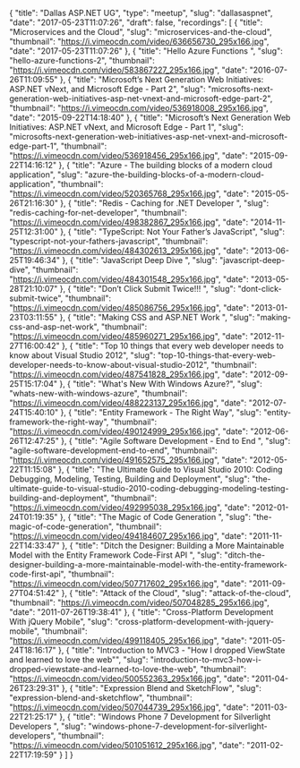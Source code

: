 {
  "title": "Dallas ASP.NET UG",
  "type": "meetup",
  "slug": "dallasaspnet",
  "date": "2017-05-23T11:07:26",
  "draft": false,
  "recordings": [
    {
      "title": "Microservices and the Cloud",
      "slug": "microservices-and-the-cloud",
      "thumbnail": "https://i.vimeocdn.com/video/636656730_295x166.jpg",
      "date": "2017-05-23T11:07:26"
    },
    {
      "title": "Hello Azure Functions ",
      "slug": "hello-azure-functions-2",
      "thumbnail": "https://i.vimeocdn.com/video/583867227_295x166.jpg",
      "date": "2016-07-26T11:09:55"
    },
    {
      "title": "Microsoft’s Next Generation Web Initiatives: ASP.NET vNext, and Microsoft Edge - Part 2",
      "slug": "microsofts-next-generation-web-initiatives-asp-net-vnext-and-microsoft-edge-part-2",
      "thumbnail": "https://i.vimeocdn.com/video/536918008_295x166.jpg",
      "date": "2015-09-22T14:18:40"
    },
    {
      "title": "Microsoft’s Next Generation Web Initiatives: ASP.NET vNext, and Microsoft Edge - Part 1",
      "slug": "microsofts-next-generation-web-initiatives-asp-net-vnext-and-microsoft-edge-part-1",
      "thumbnail": "https://i.vimeocdn.com/video/536918456_295x166.jpg",
      "date": "2015-09-22T14:16:12"
    },
    {
      "title": "Azure - The building blocks of a modern cloud application",
      "slug": "azure-the-building-blocks-of-a-modern-cloud-application",
      "thumbnail": "https://i.vimeocdn.com/video/520365768_295x166.jpg",
      "date": "2015-05-26T21:16:30"
    },
    {
      "title": "Redis - Caching for .NET Developer ",
      "slug": "redis-caching-for-net-developer",
      "thumbnail": "https://i.vimeocdn.com/video/498382867_295x166.jpg",
      "date": "2014-11-25T12:31:00"
    },
    {
      "title": "TypeScript: Not Your Father’s JavaScript",
      "slug": "typescript-not-your-fathers-javascript",
      "thumbnail": "https://i.vimeocdn.com/video/484302613_295x166.jpg",
      "date": "2013-06-25T19:46:34"
    },
    {
      "title": "JavaScript Deep Dive ",
      "slug": "javascript-deep-dive",
      "thumbnail": "https://i.vimeocdn.com/video/484301548_295x166.jpg",
      "date": "2013-05-28T21:10:07"
    },
    {
      "title": "Don’t Click Submit Twice!!! ",
      "slug": "dont-click-submit-twice",
      "thumbnail": "https://i.vimeocdn.com/video/485086756_295x166.jpg",
      "date": "2013-01-23T03:11:55"
    },
    {
      "title": "Making CSS and ASP.NET Work ",
      "slug": "making-css-and-asp-net-work",
      "thumbnail": "https://i.vimeocdn.com/video/485960271_295x166.jpg",
      "date": "2012-11-27T16:00:42"
    },
    {
      "title": "Top 10 things that every web developer needs to know about Visual Studio 2012",
      "slug": "top-10-things-that-every-web-developer-needs-to-know-about-visual-studio-2012",
      "thumbnail": "https://i.vimeocdn.com/video/487541828_295x166.jpg",
      "date": "2012-09-25T15:17:04"
    },
    {
      "title": "What's New With Windows Azure?",
      "slug": "whats-new-with-windows-azure",
      "thumbnail": "https://i.vimeocdn.com/video/488223137_295x166.jpg",
      "date": "2012-07-24T15:40:10"
    },
    {
      "title": "Entity Framework - The Right Way",
      "slug": "entity-framework-the-right-way",
      "thumbnail": "https://i.vimeocdn.com/video/490124999_295x166.jpg",
      "date": "2012-06-26T12:47:25"
    },
    {
      "title": "Agile Software Development - End to End ",
      "slug": "agile-software-development-end-to-end",
      "thumbnail": "https://i.vimeocdn.com/video/491652575_295x166.jpg",
      "date": "2012-05-22T11:15:08"
    },
    {
      "title": "The Ultimate Guide to Visual Studio 2010: Coding Debugging, Modeling, Testing, Building and Deployment",
      "slug": "the-ultimate-guide-to-visual-studio-2010-coding-debugging-modeling-testing-building-and-deployment",
      "thumbnail": "https://i.vimeocdn.com/video/492995038_295x166.jpg",
      "date": "2012-01-24T01:19:35"
    },
    {
      "title": "The Magic of Code Generation ",
      "slug": "the-magic-of-code-generation",
      "thumbnail": "https://i.vimeocdn.com/video/494184607_295x166.jpg",
      "date": "2011-11-22T14:33:47"
    },
    {
      "title": "Ditch the Designer: Building a More Maintainable Model with the Entity Framework Code-First API ",
      "slug": "ditch-the-designer-building-a-more-maintainable-model-with-the-entity-framework-code-first-api",
      "thumbnail": "https://i.vimeocdn.com/video/507717602_295x166.jpg",
      "date": "2011-09-27T04:51:42"
    },
    {
      "title": "Attack of the Cloud",
      "slug": "attack-of-the-cloud",
      "thumbnail": "https://i.vimeocdn.com/video/507048285_295x166.jpg",
      "date": "2011-07-26T19:38:41"
    },
    {
      "title": "Cross-Platform Development With jQuery Mobile",
      "slug": "cross-platform-development-with-jquery-mobile",
      "thumbnail": "https://i.vimeocdn.com/video/499118405_295x166.jpg",
      "date": "2011-05-24T18:16:17"
    },
    {
      "title": "Introduction to MVC3 - \"How I dropped ViewState and learned to love the web\"",
      "slug": "introduction-to-mvc3-how-i-dropped-viewstate-and-learned-to-love-the-web",
      "thumbnail": "https://i.vimeocdn.com/video/500552363_295x166.jpg",
      "date": "2011-04-26T23:29:31"
    },
    {
      "title": "Expression Blend and SketchFlow",
      "slug": "expression-blend-and-sketchflow",
      "thumbnail": "https://i.vimeocdn.com/video/507044739_295x166.jpg",
      "date": "2011-03-22T21:25:17"
    },
    {
      "title": "Windows Phone 7 Development for Silverlight Developers ",
      "slug": "windows-phone-7-development-for-silverlight-developers",
      "thumbnail": "https://i.vimeocdn.com/video/501051612_295x166.jpg",
      "date": "2011-02-22T17:19:59"
    }
  ]
}